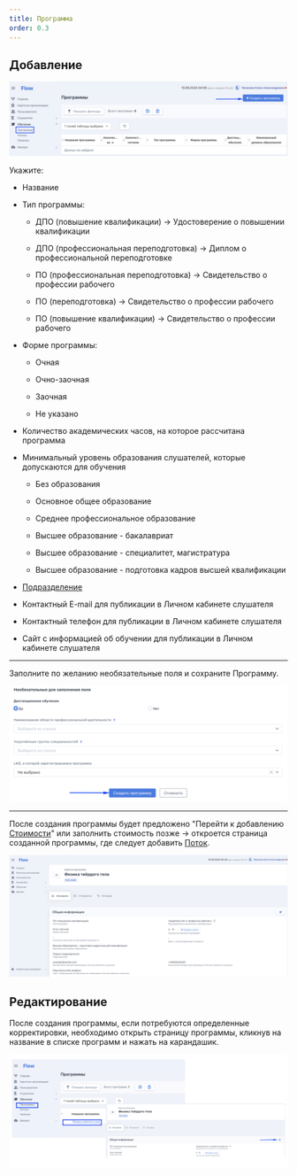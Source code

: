 ```yaml
---
title: Программа
order: 0.3
---
```


## Добавление

![](<./image (74).png>)

Укажите:

-  Название

-  Тип программы:

   -  ДПО (повышение квалификации) -> Удостоверение о повышении квалификации

   -  ДПО (профессиональная переподготовка) -> Диплом о профессиональной переподготовке

   -  ПО (профессиональная переподготовка) -> Свидетельство о профессии рабочего

   -  ПО (переподготовка) -> Свидетельство о профессии рабочего

   -  ПО (повышение квалификации) -> Свидетельство о профессии рабочего

-  Формe программы:

   -  Очная

   -  Очно-заочная

   -  Заочная

   -  Не указано

-  Количество академических часов, на которое рассчитана программа

-  Минимальный уровень образования слушателей, которые допускаются для обучения

   -  Без образования

   -  Основное общее образование

   -  Среднее профессиональное образование

   -  Высшее образование - бакалавриат

   -  Высшее образование - специалитет, магистратура

   -  Высшее образование - подготовка кадров высшей квалификации

-  [Подразделение](./../../README-2/sozdanie-organizacii)

-  Контактный E-mail для публикации в Личном кабинете слушателя

-  Контактный телефон для публикации в Личном кабинете слушателя

-  Сайт с информацией об обучении для публикации в Личном кабинете слушателя

---

Заполните по желанию необязательные поля и сохраните Программу.

![](<./image (77).png>)

---

После создания программы будет предложено  "Перейти к добавлению [Стоимости](./stoimost-programmy)" или заполнить стоимость позже ->  откроется страница созданной программы, где следует добавить [Поток](./README/_index).

![](<./image (80).png>)

## Редактирование

После создания программы, если потребуются определенные корректировки, необходимо открыть страницу программы, кликнув на название в списке программ и нажать на карандашик.

![](<./image (82).png>)
